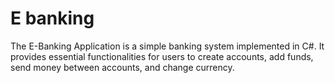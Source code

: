 # E banking 
The E-Banking Application is a simple banking system implemented in C#. It provides essential functionalities for users to create accounts, add funds, send money between accounts, and change currency. 
